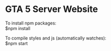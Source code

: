 GTA 5 Server Website
=====

To install npm packages:<br>
$npm install

To compile styles and js (automatically watches):<br>
$npm start
